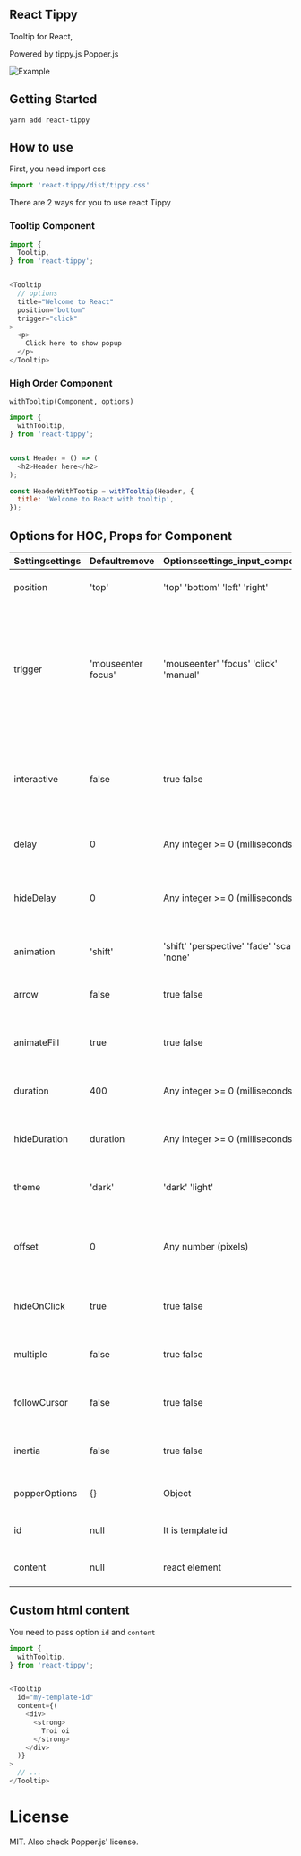 ## React Tippy

Tooltip for React,

Powered by tippy.js Popper.js

![Example](https://raw.githubusercontent.com/tvkhoa/react-tippy/master/doc/doc.gif)

## Getting Started

```
yarn add react-tippy

```

## How to use

First, you need import css

```javascript
import 'react-tippy/dist/tippy.css'

```

There are 2 ways for you to use react Tippy

### Tooltip Component

```javascript
import {
  Tooltip,
} from 'react-tippy';


<Tooltip
  // options
  title="Welcome to React"
  position="bottom"
  trigger="click"
>
  <p>
    Click here to show popup
  </p>
</Tooltip>

```

### High Order Component

`withTooltip(Component, options)`


```javascript
import {
  withTooltip,
} from 'react-tippy';


const Header = () => (
  <h2>Header here</h2>
);

const HeaderWithTootip = withTooltip(Header, {
  title: 'Welcome to React with tooltip',
});

```


## Options for HOC, Props for Component

|Settingsettings|Defaultremove|Optionssettings_input_component|Rolebuild|
|--- |--- |--- |--- |
|position|'top'|'top' 'bottom' 'left' 'right'|Specifies which direction to position the tooltip on the element.|
|trigger|'mouseenter focus'|'mouseenter' 'focus' 'click' 'manual'|Specifies which type of events will trigger a tooltip to show. Separate each by a space. mouseenter is for hovering and touch on mobile, and focus is for keyboard navigation. Use manual if you want to show/hide the tooltip manually/programmatically (see below).|
|interactive|false|true false|Makes a tooltip interactive, i.e. will not close when the user hovers over or clicks on the tooltip. This lets you create a popover (similar to Bootstrap) when used in conjunction with a click trigger.|
|delay|0|Any integer >= 0 (milliseconds)|Specifies how long it takes after a trigger event is fired for a tooltip to show.|
|hideDelay|0|Any integer >= 0 (milliseconds)|Specifies how long it takes after a leave event is fired for a tooltip to hide. Not applicable when clicking on the document to hide tooltips.|
|animation|'shift'|'shift' 'perspective' 'fade'  'scale' 'none'|Specifies the type of transition animation a tooltip has.|
|arrow|false|true false|Adds an arrow pointing to the tooltipped element. Setting this to true disables animateFill.|
|animateFill|true|true false|Adds a material design-esque filling animation. This is disabled if you have arrow set to true.|
|duration|400|Any integer >= 0 (milliseconds)|Specifies how long the transition animation takes to complete when showing a tooltip.|
|hideDuration|duration|Any integer >= 0 (milliseconds)|Specifies how long the transition animation takes to complete when hiding a tooltip.|
|theme|'dark'|'dark' 'light'|The CSS styling theme. You can add your own easily. See Creating themes.|
|offset|0|Any number (pixels)|Offsets the tooltip on its opposite axis. For position top and bottom, it acts as offsetX. For position left and right, it acts as offsetY.|
|hideOnClick|true|true false|Specifies whether to hide a tooltip upon clicking its element after hovering over.|
|multiple|false|true false|Specifies whether to allow multiple tooltips open on the page (click trigger only).|
|followCursor|false|true false|Specifies whether to follow the user's mouse cursor (mouse devices only).|
|inertia|false|true false|Modifies the transition-timing-function with a cubic bezier to create a "slingshot" intertial effect.|
|popperOptions|{}|Object|Allows more control over tooltip positioning and behavior. See right below.|
|id|null|It is template id|Just only use when you want to add HTML to a tooltip.|
|content|null|react element|Tooltip content. If you don't define content, the title will be used|

## Custom html content

You need to pass option `id` and `content`

```javascript
import {
  withTooltip,
} from 'react-tippy';


<Tooltip
  id="my-template-id"
  content={(
    <div>
      <strong>
        Troi oi
      </strong>
    </div>
  )}
>
  // ...
</Tooltip>

```

# License
MIT. Also check Popper.js' license.
